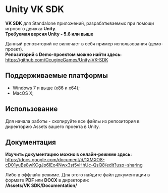 # Unity VK SDK
**VK SDK** для Standalone приложений, разрабатываемых при помощи игрового движка **Unity**.<br/>
**Требуемая версия Unity - 5.6 или выше**

Данный репозиторий не включает в себя пример использования (демо-проект).<br/>
**Репозиторий с Demo-проектом можно найти здесь:**<br/>
https://github.com/OcugineGames/Unity-VK-SDK

## Поддерживаемые платформы
- Windows 7 и выше (x86 и x64);
- MacOS X;

## Использование
Для начала работы - скопируйте все файлы из репозитория в директорию Assets вашего проекта в Unity.

## Документация
**Изучить документацию можно в онлайн-режиме здесь:**<br/>
https://docs.google.com/document/d/1XMXO8-cD01yuBs8wKCgJp6IEo4Nwx3st5vHhUc-QsQ8/edit?usp=sharing

Либо в оффлайн режиме. Для этого найдите файл документации в формате **PDF** или **DOCX** в директории:<br/>
**/Assets/VK SDK/Documentation/**
